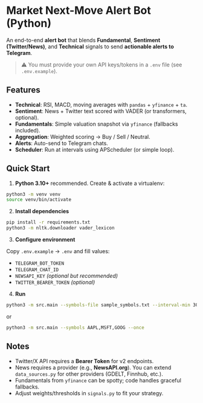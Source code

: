 # Market Next-Move Alert Bot (Python)

An end-to-end **alert bot** that blends **Fundamental**, **Sentiment (Twitter/News)**, and **Technical** signals to send **actionable alerts to Telegram**.

> ⚠️ You must provide your own API keys/tokens in a `.env` file (see `.env.example`).

## Features
- **Technical**: RSI, MACD, moving averages with `pandas` + `yfinance` + `ta`.
- **Sentiment**: News + Twitter text scored with VADER (or transformers, optional).
- **Fundamentals**: Simple valuation snapshot via `yfinance` (fallbacks included).
- **Aggregation**: Weighted scoring → Buy / Sell / Neutral.
- **Alerts**: Auto-send to Telegram chats.
- **Scheduler**: Run at intervals using APScheduler (or simple loop).

## Quick Start

1) **Python 3.10+** recommended. Create & activate a virtualenv:

```bash
python3 -m venv venv
source venv/bin/activate
```

2) **Install dependencies**

```bash
pip install -r requirements.txt
python3 -m nltk.downloader vader_lexicon
```

3) **Configure environment**

Copy `.env.example` → `.env` and fill values:
- `TELEGRAM_BOT_TOKEN`
- `TELEGRAM_CHAT_ID`
- `NEWSAPI_KEY` *(optional but recommended)*
- `TWITTER_BEARER_TOKEN` *(optional)*

4) **Run**

```bash
python3 -m src.main --symbols-file sample_symbols.txt --interval-min 30
```
or
```bash
python3 -m src.main --symbols AAPL,MSFT,GOOG --once
```

## Notes
- Twitter/X API requires a **Bearer Token** for v2 endpoints.
- News requires a provider (e.g., **NewsAPI.org**). You can extend `data_sources.py` for other providers (GDELT, Finnhub, etc.).
- Fundamentals from `yfinance` can be spotty; code handles graceful fallbacks.
- Adjust weights/thresholds in `signals.py` to fit your strategy.
